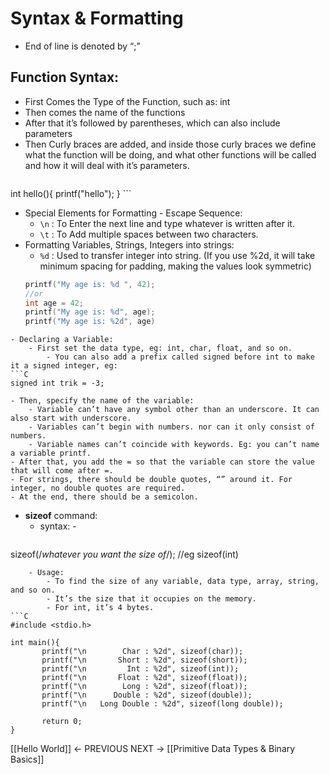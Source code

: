 # Syntax & Formatting
- End of line is denoted by “;”
## Function Syntax:
- First Comes the Type of the Function, such as: int
- Then comes the name of the functions
-  After that it’s followed by parentheses, which can also include parameters
-  Then Curly braces are added, and inside those curly braces we define what the function will be doing, and what other functions will be called and how it will deal with it’s parameters. 
	```C
int hello(){
	printf("hello"); 
}
	```
	

- Special Elements for Formatting - Escape Sequence:
	- `\n` : To Enter the next line and type whatever is written after it. 
	- `\t` : To Add multiple spaces between two characters. 
- Formatting Variables, Strings, Integers into strings:
	- `%d` : Used to transfer integer into string. (If you use %2d, it will take minimum spacing for padding, making the values look symmetric)
	```C
	printf("My age is: %d ", 42);
	//or
	int age = 42;
	printf("My age is: %d", age);
	printf("My age is: %2d", age)
```
- Declaring a Variable:
	- First set the data type, eg: int, char, float, and so on. 
		- You can also add a prefix called signed before int to make it a signed integer, eg: 
```C
signed int trik = -3;
```
	- Then, specify the name of the variable:
		- Variable can’t have any symbol other than an underscore. It can also start with underscore. 
		- Variables can’t begin with numbers. nor can it only consist of numbers. 
		- Variable names can’t coincide with keywords. Eg: you can’t name a variable printf. 
	- After that, you add the = so that the variable can store the value that will come after =. 
	- For strings, there should be double quotes, “” around it. For integer, no double quotes are required. 
	- At the end, there should be a semicolon. 
- **sizeof** command: 
	- syntax: - 
		```C
sizeof(/*whatever you want the size of*/);
//eg
sizeof(int)
```
	- Usage: 
		- To find the size of any variable, data type, array, string, and so on. 
		- It’s the size that it occupies on the memory. 
		- For int, it’s 4 bytes. 
```C
#include <stdio.h>  
  
int main(){  
       printf("\n        Char : %2d", sizeof(char));  
       printf("\n       Short : %2d", sizeof(short));  
       printf("\n         Int : %2d", sizeof(int));  
       printf("\n       Float : %2d", sizeof(float));  
       printf("\n        Long : %2d", sizeof(float));  
       printf("\n      Double : %2d", sizeof(double));  
       printf("\n   Long Double : %2d", sizeof(long double));  
  
       return 0;  
}
```

[[Hello World]] ← PREVIOUS
NEXT → [[Primitive Data Types & Binary Basics]]